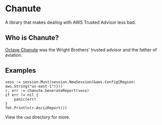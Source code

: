 # Chanute
A library that makes dealing with AWS Trusted Advisor less bad.

## Who is Chanute?
[Octave Chanute](https://en.wikipedia.org/wiki/Octave_Chanute) was the Wright Brothers' trusted advisor and the father of aviation.

## Examples
```
sess := session.Must(session.NewSession(&aws.Config{Region: aws.String("us-east-1")}))
r, err := chanute.GenerateReport(sess)
if err != nil {
    panic(err)
}
fmt.Println(r.AsciiReport())
```

View the `cmd` directory for more.